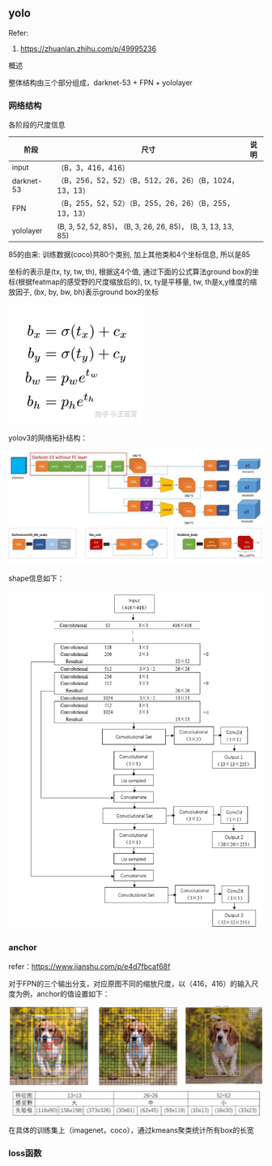 ## yolo

Refer:

1. https://zhuanlan.zhihu.com/p/49995236



概述

整体结构由三个部分组成，darknet-53 + FPN + yololayer



### 网络结构

各阶段的尺度信息

| 阶段       | 尺寸                                                         | 说明 |
| ---------- | ------------------------------------------------------------ | ---- |
| input      | （B，3，416，416）                                           |      |
| darknet-53 | （B，256，52，52）（B，512，26，26）（B，1024，13，13）      |      |
| FPN        | （B，255，52，52）（B，255，26，26）（B，255，13，13）       |      |
| yololayer  | (B, 3, 52, 52, 85)， (B, 3, 26, 26, 85)， (B, 3, 13, 13, 85) |      |

85的由来: 训练数据(coco)共80个类别, 加上其他类和4个坐标信息, 所以是85

坐标的表示是(tx, ty, tw, th), 根据这4个值, 通过下面的公式算法ground box的坐标(根据featmap的感受野的尺度缩放后的), tx, ty是平移量, tw, th是x,y维度的缩放因子, (bx, by, bw, bh)表示ground box的坐标

![image.png](.pic/1626263572411-e0098c68-0668-44b1-80f9-297df0615296.png)





yolov3的网络拓扑结构：

![YOLOv3模型详解](.pic/20210411114709.png)

shape信息如下：

![YOLOv3模型结构图](.pic/20210411114827.png)

### anchor

refer：https://www.jianshu.com/p/e4d7fbcaf68f

对于FPN的三个输出分支，对应原图不同的缩放尺度，以（416，416）的输入尺度为例，anchor的值设置如下：

![img](.pic/webp)

在具体的训练集上（imagenet，coco），通过kmeans聚类统计所有box的长宽



### loss函数



